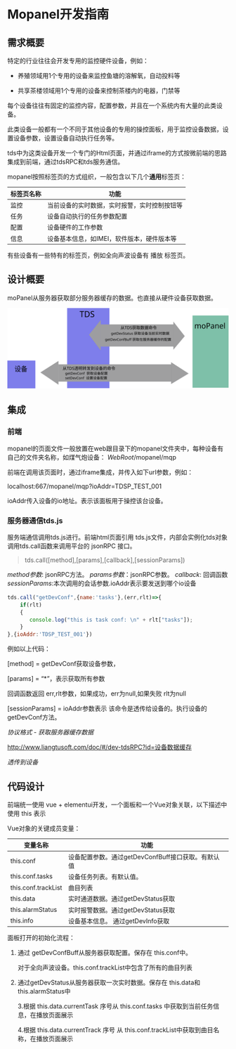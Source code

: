 # Mopanel开发指南
## 需求概要
特定的行业往往会开发专用的监控硬件设备，例如：

* 养殖领域用1个专用的设备来监控鱼塘的溶解氧，自动投料等

* 共享茶楼领域用1个专用的设备来控制茶楼内的电器，门禁等

每个设备往往有固定的监控内容，配置参数，并且在一个系统内有大量的此类设备。

此类设备一般都有一个不同于其他设备的专用的操控面板，用于监控设备数据，设置设备参数，设置设备自动执行任务等。

tds中为这类设备开发一个专门的Html页面，并通过iframe的方式按微前端的思路集成到前端，通过tdsRPC和tds服务通信。

mopanel按照标签页的方式组织，一般包含以下几个**通用**标签页：

| 标签页名称 | 功能                                         |
| ---------- | -------------------------------------------- |
| 监控       | 当前设备的实时数据，实时报警，实时控制按钮等 |
| 任务       | 设备自动执行的任务参数配置                   |
| 配置       | 设备硬件的工作参数                           |
| 信息       | 设备基本信息，如IMEI，软件版本，硬件版本等   |

有些设备有一些特有的标签页，例如全向声波设备有 播放 标签页。

## 设计概要

moPanel从服务器获取部分服务器缓存的数据。也直接从硬件设备获取数据。

![overview](dev-mopanel\overview.svg)



## 集成

### 前端

mopanel的页面文件一般放置在web跟目录下的mopanel文件夹中，每种设备有自己的文件夹名称，如煤气炮设备：      $WebRoot$/mopanel/mqp 

前端在调用该页面时，通过iframe集成，并传入如下url参数，例如：

localhost:667/mopanel/mqp?ioAddr=TDSP_TEST_001

ioAddr传入设备的io地址。表示该面板用于操控该台设备。

### 服务器通信tds.js

服务端通信调用tds.js进行。前端html页面引用 tds.js文件，内部会实例化tds对象
调用tds.call函数来调用平台的 jsonRPC 接口。

> tds.call([method],[params],[callback],[sessionParams])

*method参数*:  jsonRPC方法。
*params参数*：jsonRPC参数。
*callback*: 回调函数
*sessionParams*:本次调用的会话参数.ioAddr表示要发送到哪个io设备

```javascript
tds.call("getDevConf",{name:'tasks'},(err,rlt)=>{
    if(rlt)
    {
       console.log("this is task conf: \n" + rlt["tasks"]);
    }
},{ioAddr:'TDSP_TEST_001'})
```

例如以上代码：

[method] = getDevConf获取设备参数，

[params] = “*”，表示获取所有参数

回调函数返回 err,rlt参数，如果成功，err为null,如果失败 rlt为null

[sessionParams] = ioAddr参数表示 该命令是透传给设备的。执行设备的getDevConf方法。

*协议格式 - 获取服务器缓存数据*

http://www.liangtusoft.com/doc/#/dev-tdsRPC?id=设备数据缓存

*透传到设备*



## 代码设计

前端统一使用 vue + elementui开发，一个面板和一个Vue对象关联，以下描述中使用 this 表示

Vue对象的关键成员变量：

| 变量名称            | 功能                                               |
| ------------------- | -------------------------------------------------- |
| this.conf           | 设备配置参数。通过getDevConfBuff接口获取。有默认值 |
| this.conf.tasks     | 设备任务列表。有默认值。                           |
| this.conf.trackList | 曲目列表                                           |
| this.data           | 实时通道数据。通过getDevStatus获取                 |
| this.alarmStatus    | 实时报警数据。通过getDevStatus获取                 |
| this.info           | 设备基本信息。 通过getDevInfo获取                  |

面板打开的初始化流程：

1. 通过 getDevConfBuff从服务器获取配置。保存在 this.conf中。

   对于全向声波设备。this.conf.trackList中包含了所有的曲目列表

2. 通过getDevStatus从服务器获取一次实时数据。保存在 this.data和this.alarmStatus中

   3.根据 this.data.currentTask 序号从 this.conf.tasks 中获取到当前任务信息，在播放页面展示

   4.根据 this.data.currentTrack 序号 从 this.conf.trackList中获取到曲目名称，在播放页面展示




